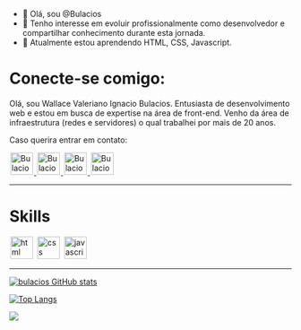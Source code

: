 
- 👋 Olá, sou @Bulacios
- 💬 Tenho interesse em evoluir profissionalmente como desenvolvedor e compartilhar conhecimento durante esta jornada.
- 👀 Atualmente estou aprendendo HTML, CSS, Javascript.

# Conecte-se comigo:
Olá, sou Wallace Valeriano Ignacio Bulacios. Entusiasta de desenvolvimento web e estou em busca de expertise na área de front-end. Venho da área de infraestrutura (redes e servidores) o qual trabalhei por mais de 20 anos.

Caso querira entrar em contato:

<a href="https://www.linkedin.com/in/wallacebulacios/">
  <img alt="Bulacios-linkedin" width="40px" src="https://cdn-icons-png.flaticon.com/128/174/174857.png" style="max-width:100%; margin: 0 2px;">
</a>

<a href="https://www.instagram.com/bulacios/">
  <img alt="Bulacios-instagran" width="40px" src="https://cdn-icons-png.flaticon.com/128/2111/2111463.png" style="max-width:100%; margin: 0 2px;">
</a>

<a href="https://api.whatsapp.com/send?phone=5562981773246&text=Ol%C3%A1%20venho%20do%20GitHub%2C%20para%20falar%20com%20voc%C3%AA!!">
  <img alt="Bulacios -whatsapp" width="40px" src="https://cdn-icons.flaticon.com/png/128/2504/premium/2504957.png?token=exp=1636897273~hmac=121b61d5f9aa54a57939fc8d8801a458" style="max-width:100%; margin: 0 2px;">
</a>

<a href="https://www.facebook.com/wallace.bulacios/">
  <img alt="Bulacios-facebook" width="40px" src="https://cdn-icons.flaticon.com/png/128/2504/premium/2504903.png?token=exp=1636897383~hmac=2fc614de81c2c05ba3e8360072e1be60" style="max-width:100%; margin: 0 2px;">
</a>

<hr />

# Skills

<img src="https://cdn.jsdelivr.net/gh/devicons/devicon/icons/html5/html5-original.svg" alt="html" widtf="40" height="40" style="max-width:100%;margin: 0 2px;"></img>
<img src="https://cdn.jsdelivr.net/gh/devicons/devicon/icons/css3/css3-original.svg" alt="css" widtf="40" height="40" style="max-width:100%;margin: 0 2px;"></img>
<img src="https://cdn.jsdelivr.net/gh/devicons/devicon/icons/javascript/javascript-original.svg" alt="javascript" widtf="40" height="40" style="max-width:100%;margin: 0 2px;"></img>

<hr />

[![bulacios GitHub stats](https://github-readme-stats.vercel.app/api?username=bulacios&show_icons=true&theme=onedark)](https://github.com/bulacios/github-readme-stats)

[![Top Langs](https://github-readme-stats.vercel.app/api/top-langs/?username=bulacios)](https://github.com/bulacios/github-readme-stats)


<a href="https://github.com/bulacios/github-readme-stats">
  <img align="center" src="https://github-readme-stats.vercel.app/api/pin/?username=bulacios&repo=github-readme-stats" />
</a>


